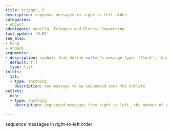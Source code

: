 ```yaml
---
title: trigger, t
description: sequence messages in right-to-left order.
categories:
- object
pdcategory: vanilla, Triggers and Clocks, Sequencing
last_update: '0.52'
see_also:
- bang
- unpack
arguments:
- description: symbols that define outlet's message type. 'float', 'bang', 'symbol', 'list', 'anything', and 'pointer',  all of which can be abbreviatted
  default: f f
  type: list
inlets:
  1st:
  - type: anything
    description: any message to be sequenced over the outlets
outlets:
  nth:
  - type: anything
    description: sequenced messages from right to left, the number of outlets and message type depends on the arguments

---
```


sequence messages in right-to-left order

